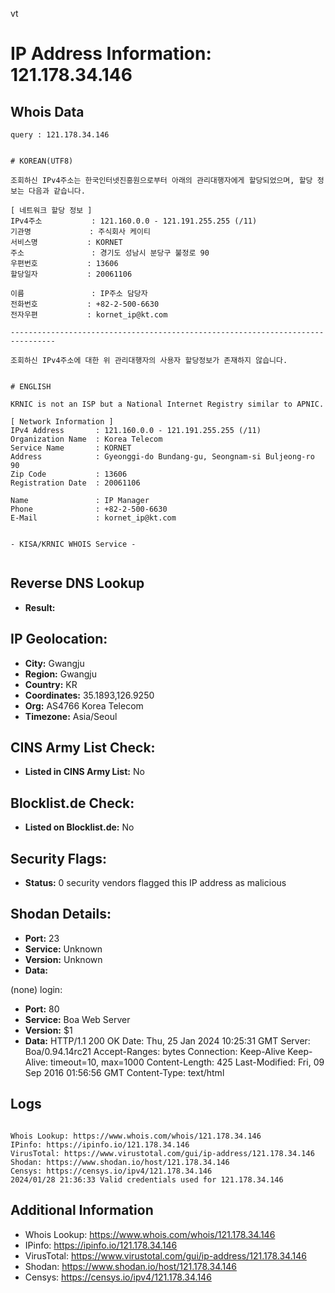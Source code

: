 vt
# IP Address Information: 121.178.34.146

## Whois Data
```
query : 121.178.34.146


# KOREAN(UTF8)

조회하신 IPv4주소는 한국인터넷진흥원으로부터 아래의 관리대행자에게 할당되었으며, 할당 정보는 다음과 같습니다.

[ 네트워크 할당 정보 ]
IPv4주소           : 121.160.0.0 - 121.191.255.255 (/11)
기관명             : 주식회사 케이티
서비스명           : KORNET
주소               : 경기도 성남시 분당구 불정로 90
우편번호           : 13606
할당일자           : 20061106

이름               : IP주소 담당자
전화번호           : +82-2-500-6630
전자우편           : kornet_ip@kt.com

--------------------------------------------------------------------------------

조회하신 IPv4주소에 대한 위 관리대행자의 사용자 할당정보가 존재하지 않습니다.


# ENGLISH

KRNIC is not an ISP but a National Internet Registry similar to APNIC.

[ Network Information ]
IPv4 Address       : 121.160.0.0 - 121.191.255.255 (/11)
Organization Name  : Korea Telecom
Service Name       : KORNET
Address            : Gyeonggi-do Bundang-gu, Seongnam-si Buljeong-ro 90
Zip Code           : 13606
Registration Date  : 20061106

Name               : IP Manager
Phone              : +82-2-500-6630
E-Mail             : kornet_ip@kt.com


- KISA/KRNIC WHOIS Service -


```
## Reverse DNS Lookup
- **Result:** 

## IP Geolocation:
- **City:** Gwangju
- **Region:** Gwangju
- **Country:** KR
- **Coordinates:** 35.1893,126.9250
- **Org:** AS4766 Korea Telecom
- **Timezone:** Asia/Seoul

## CINS Army List Check:
- **Listed in CINS Army List:** 
No

## Blocklist.de Check:
- **Listed on Blocklist.de:** 
No

## Security Flags:
- **Status:** 0 security vendors flagged this IP address as malicious

## Shodan Details:
- **Port:** 23
- **Service:** Unknown
- **Version:** Unknown
- **Data:** 
(none) login: 

- **Port:** 80
- **Service:** Boa Web Server
- **Version:** $1
- **Data:** HTTP/1.1 200 OK
Date: Thu, 25 Jan 2024 10:25:31 GMT
Server: Boa/0.94.14rc21
Accept-Ranges: bytes
Connection: Keep-Alive
Keep-Alive: timeout=10, max=1000
Content-Length: 425
Last-Modified: Fri, 09 Sep 2016 01:56:56 GMT
Content-Type: text/html



## Logs
```

Whois Lookup: https://www.whois.com/whois/121.178.34.146
IPinfo: https://ipinfo.io/121.178.34.146
VirusTotal: https://www.virustotal.com/gui/ip-address/121.178.34.146
Shodan: https://www.shodan.io/host/121.178.34.146
Censys: https://censys.io/ipv4/121.178.34.146
2024/01/28 21:36:33 Valid credentials used for 121.178.34.146

```
## Additional Information
- Whois Lookup: https://www.whois.com/whois/121.178.34.146
- IPinfo: https://ipinfo.io/121.178.34.146
- VirusTotal: https://www.virustotal.com/gui/ip-address/121.178.34.146
- Shodan: https://www.shodan.io/host/121.178.34.146
- Censys: https://censys.io/ipv4/121.178.34.146

